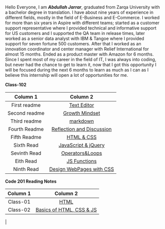 Hello Everyone,	
I am ***Abdullah Jarrar***, graduated from Zarqa University with a bachelor degree in translation. I have about nine years of experience in different fields, mostly in the field of E-Business and E-Commerce.
I worked for more than six years in Aspire with different teams; started as a customer support representative where I provided technical and informative support for US customers and I supported the QA team in release times, later worked as a senior data analyst with IBM & Tangoe where I provided support for seven fortune 500 customers.
After that I worked as an innovation coordinator and center manager with Relief International for almost 15 months. Ended as a product master with Amazon for 6 months. 
Since I spent most of my career in the field of IT, I was always into coding, but never had the chance to get to learn it, now that I got this opportunity I will be focused during the next 6 months to learn as much as I can as I believe this internship will open a lot of opportunities for me.
 
 **Class-102**

| Column 1     | Column 2     |
| :-------:     | :----------: |
|First readme  | [Text Editor](https://ajarrarjo.github.io/reading-notes/read_1) |
|Second readme| [Growth Mindset](https://ajarrarjo.github.io/reading-notes/read) |
|Third readme| [markdown](https://ajarrarjo.github.io/reading-notes/markdown) |
|Fourth Readme| [Reflection and Discussion](Reflection_and_Discussion.md) |
|Fifth Readme| [HTML & CSS](HTML_reaed.md) |
|Sixth Read| [JavaScript & jQuery](JavaScript.md) |
|Sevinth Read|[Operators&Loops](Operators&Loops.md) |
|Eith Read|[JS Functions](JSFunctions.md) |
|Ninth Read|[Design WebPages with CSS](DesignWebPagewithCSS.md) |



**Code 201 Reading Notes**

| Column 1     | Column 2     |
| :-------:     | :----------: |
|Class-01  | [HTML](HTML.md) |
|Class-02  | [Basics of HTML, CSS & JS](HTML.md) |

|